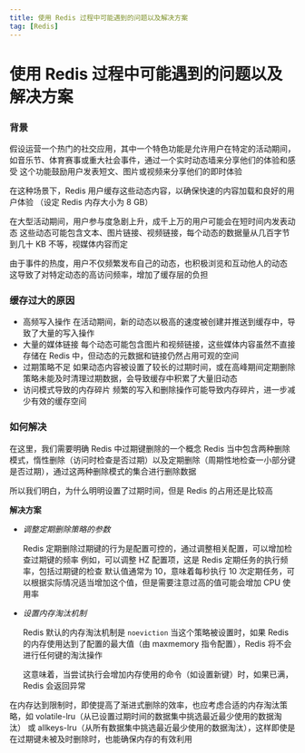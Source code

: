 ```yaml
---
title: 使用 Redis 过程中可能遇到的问题以及解决方案
tag: [Redis] 
---
```


# 使用 Redis 过程中可能遇到的问题以及解决方案

### 背景

假设运营一个热门的社交应用，其中一个特色功能是允许用户在特定的活动期间，如音乐节、体育赛事或重大社会事件，通过一个实时动态墙来分享他们的体验和感受
这个功能鼓励用户发表短文、图片或视频来分享他们的即时体验

在这种场景下，Redis 用户缓存这些动态内容，以确保快速的内容加载和良好的用户体验
（设定 Redis 内存大小为 8 GB）

在大型活动期间，用户参与度急剧上升，成千上万的用户可能会在短时间内发表动态
这些动态可能包含文本、图片链接、视频链接，每个动态的数据量从几百字节到几十 KB 不等，视媒体内容而定

由于事件的热度，用户不仅频繁发布自己的动态，也积极浏览和互动他人的动态
这导致了对特定动态的高访问频率，增加了缓存层的负担

### 缓存过大的原因

- 高频写入操作
    在活动期间，新的动态以极高的速度被创建并推送到缓存中，导致了大量的写入操作
- 大量的媒体链接
    每个动态可能包含图片和视频链接，这些媒体内容虽然不直接存储在 Redis 中，但动态的元数据和链接仍然占用可观的空间
- 过期策略不足
    如果动态内容被设置了较长的过期时间，或在高峰期间定期删除策略未能及时清理过期数据，会导致缓存中积累了大量旧动态
- 访问模式导致的内存碎片
    频繁的写入和删除操作可能导致内存碎片，进一步减少有效的缓存空间

### 如何解决

在这里，我们需要明确 Redis 中过期键删除的一个概念
Redis 当中包含两种删除模式，惰性删除（访问时检查是否过期）以及定期删除（周期性地检查一小部分键是否过期），通过这两种删除模式的集合进行删除数据

所以我们明白，为什么明明设置了过期时间，但是 Redis 的占用还是比较高

**解决方案**
-  *调整定期删除策略的参数*

    Redis 定期删除过期键的行为是配置可控的，通过调整相关配置，可以增加检查过期键的频率
    例如，可以调整 HZ 配置项，这是 Redis 定期任务的执行频率，包括过期键的检查
    默认值通常为 10，意味着每秒执行 10 次定期任务，可以根据实际情况适当增加这个值，但是需要注意过高的值可能会增加 CPU 使用率

- *设置内存淘汰机制*

    Redis 默认的内存淘汰机制是 `noeviction`
    当这个策略被设置时，如果 Redis 的内存使用达到了配置的最大值（由 maxmemory 指令配置），Redis 将不会进行任何键的淘汰操作
    
    这意味着，当尝试执行会增加内存使用的命令（如设置新键）时，如果已满，Redis 会返回异常

在内存达到限制时，即使提高了渐进式删除的效率，也应考虑合适的内存淘汰策略，如 volatile-lru（从已设置过期时间的数据集中挑选最近最少使用的数据淘汰） 或 allkeys-lru（从所有数据集中挑选最近最少使用的数据淘汰），这样即使是在过期键未被及时删除时，也能确保内存的有效利用